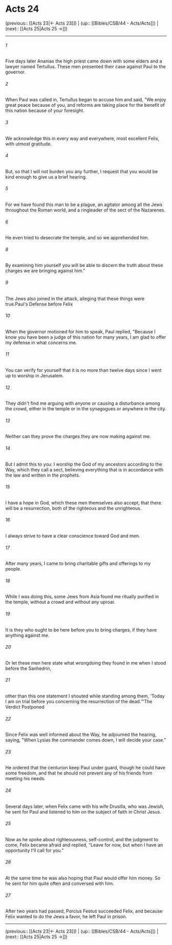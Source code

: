 # Acts 24

(previous:: [[Acts 23|← Acts 23]]) | (up:: [[Bibles/CSB/44 - Acts/Acts]]) | (next:: [[Acts 25|Acts 25 →]])

***


###### 1 
Five days later Ananias the high priest came down with some elders and a lawyer named Tertullus. These men presented their case against Paul to the governor. 

###### 2 
When Paul was called in, Tertullus began to accuse him and said, "We enjoy great peace because of you, and reforms are taking place for the benefit of this nation because of your foresight. 

###### 3 
We acknowledge this in every way and everywhere, most excellent Felix, with utmost gratitude. 

###### 4 
But, so that I will not burden you any further, I request that you would be kind enough to give us a brief hearing. 

###### 5 
For we have found this man to be a plague, an agitator among all the Jews throughout the Roman world, and a ringleader of the sect of the Nazarenes. 

###### 6 
He even tried to desecrate the temple, and so we apprehended him. 

###### 8 
By examining him yourself you will be able to discern the truth about these charges we are bringing against him." 

###### 9 
The Jews also joined in the attack, alleging that these things were true.Paul's Defense before Felix 

###### 10 
When the governor motioned for him to speak, Paul replied, "Because I know you have been a judge of this nation for many years, I am glad to offer my defense in what concerns me. 

###### 11 
You can verify for yourself that it is no more than twelve days since I went up to worship in Jerusalem. 

###### 12 
They didn't find me arguing with anyone or causing a disturbance among the crowd, either in the temple or in the synagogues or anywhere in the city. 

###### 13 
Neither can they prove the charges they are now making against me. 

###### 14 
But I admit this to you: I worship the God of my ancestors according to the Way, which they call a sect, believing everything that is in accordance with the law and written in the prophets. 

###### 15 
I have a hope in God, which these men themselves also accept, that there will be a resurrection, both of the righteous and the unrighteous. 

###### 16 
I always strive to have a clear conscience toward God and men. 

###### 17 
After many years, I came to bring charitable gifts and offerings to my people. 

###### 18 
While I was doing this, some Jews from Asia found me ritually purified in the temple, without a crowd and without any uproar. 

###### 19 
It is they who ought to be here before you to bring charges, if they have anything against me. 

###### 20 
Or let these men here state what wrongdoing they found in me when I stood before the Sanhedrin, 

###### 21 
other than this one statement I shouted while standing among them, 'Today I am on trial before you concerning the resurrection of the dead.'"The Verdict Postponed 

###### 22 
Since Felix was well informed about the Way, he adjourned the hearing, saying, "When Lysias the commander comes down, I will decide your case." 

###### 23 
He ordered that the centurion keep Paul under guard, though he could have some freedom, and that he should not prevent any of his friends from meeting his needs. 

###### 24 
Several days later, when Felix came with his wife Drusilla, who was Jewish, he sent for Paul and listened to him on the subject of faith in Christ Jesus. 

###### 25 
Now as he spoke about righteousness, self-control, and the judgment to come, Felix became afraid and replied, "Leave for now, but when I have an opportunity I'll call for you." 

###### 26 
At the same time he was also hoping that Paul would offer him money. So he sent for him quite often and conversed with him. 

###### 27 
After two years had passed, Porcius Festus succeeded Felix, and because Felix wanted to do the Jews a favor, he left Paul in prison.

***

(previous:: [[Acts 23|← Acts 23]]) | (up:: [[Bibles/CSB/44 - Acts/Acts]]) | (next:: [[Acts 25|Acts 25 →]])
